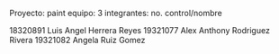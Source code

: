Proyecto: paint
equipo: 3
integrantes:
no. control/nombre

18320891 Luis Angel Herrera Reyes
19321077 Alex Anthony Rodriguez Rivera
19321082 Angela Ruiz Gomez
